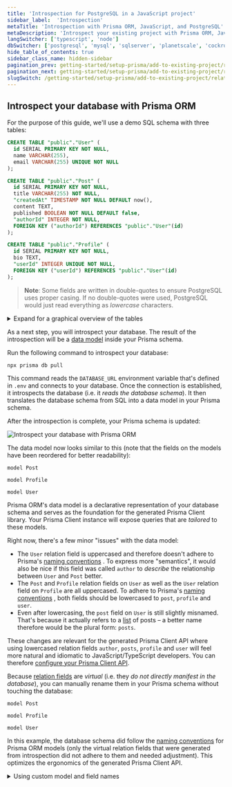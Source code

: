 ```yaml
---
title: 'Introspection for PostgreSQL in a JavaScript project'
sidebar_label:  'Introspection'
metaTitle: 'Introspection with Prisma ORM, JavaScript, and PostgreSQL'
metaDescription: 'Introspect your existing project with Prisma ORM, JavaScript, and PostgreSQL'
langSwitcher: ['typescript', 'node']
dbSwitcher: ['postgresql', 'mysql', 'sqlserver', 'planetscale', 'cockroachdb']
hide_table_of_contents: true
sidebar_class_name: hidden-sidebar
pagination_prev: getting-started/setup-prisma/add-to-existing-project/relational-databases/connect-your-database-node-postgresql
pagination_next: getting-started/setup-prisma/add-to-existing-project/relational-databases/baseline-your-database-node-postgresql
slugSwitch: /getting-started/setup-prisma/add-to-existing-project/relational-databases/introspection-
---
```


## Introspect your database with Prisma ORM

For the purpose of this guide, we'll use a demo SQL schema with three tables:

```sql no-lines
CREATE TABLE "public"."User" (
  id SERIAL PRIMARY KEY NOT NULL,
  name VARCHAR(255),
  email VARCHAR(255) UNIQUE NOT NULL
);

CREATE TABLE "public"."Post" (
  id SERIAL PRIMARY KEY NOT NULL,
  title VARCHAR(255) NOT NULL,
  "createdAt" TIMESTAMP NOT NULL DEFAULT now(),
  content TEXT,
  published BOOLEAN NOT NULL DEFAULT false,
  "authorId" INTEGER NOT NULL,
  FOREIGN KEY ("authorId") REFERENCES "public"."User"(id)
);

CREATE TABLE "public"."Profile" (
  id SERIAL PRIMARY KEY NOT NULL,
  bio TEXT,
  "userId" INTEGER UNIQUE NOT NULL,
  FOREIGN KEY ("userId") REFERENCES "public"."User"(id)
);
```

> **Note**: Some fields are written in double-quotes to ensure PostgreSQL uses proper casing. If no double-quotes were used, PostgreSQL would just read everything as _lowercase_ characters.

<details>
<summary>Expand for a graphical overview of the tables</summary>

**User**

| Column name | Type           | Primary key | Foreign key | Required | Default            |
| :---------- | :------------- | :---------- | :---------- | :------- | :----------------- |
| `id`        | `SERIAL`       | **✔️**      | No          | **✔️**   | _autoincrementing_ |
| `name`      | `VARCHAR(255)` | No          | No          | No       | -                  |
| `email`     | `VARCHAR(255)` | No          | No          | **✔️**   | -                  |

**Post**

| Column name | Type           | Primary key | Foreign key | Required | Default            |
| :---------- | :------------- | :---------- | :---------- | :------- | :----------------- |
| `id`        | `SERIAL`       | **✔️**      | No          | **✔️**   | _autoincrementing_ |
| `createdAt` | `TIMESTAMP`    | No          | No          | **✔️**   | `now()`            |
| `title`     | `VARCHAR(255)` | No          | No          | **✔️**   | -                  |
| `content`   | `TEXT`         | No          | No          | No       | -                  |
| `published` | `BOOLEAN`      | No          | No          | **✔️**   | `false`            |
| `authorId`  | `INTEGER`      | No          | **✔️**      | **✔️**   | -                  |

**Profile**

| Column name | Type      | Primary key | Foreign key | Required | Default            |
| :---------- | :-------- | :---------- | :---------- | :------- | :----------------- |
| `id`        | `SERIAL`  | **✔️**      | No          | **✔️**   | _autoincrementing_ |
| `bio`       | `TEXT`    | No          | No          | No       | -                  |
| `userId`    | `INTEGER` | No          | **✔️**      | **✔️**   | -                  |

</details>

As a next step, you will introspect your database. The result of the introspection will be a [data model](/orm/prisma-schema/data-model/models) inside your Prisma schema.

Run the following command to introspect your database:

```terminal copy
npx prisma db pull
```

This command reads the `DATABASE_URL` environment variable that's defined in `.env` and connects to your database. Once the connection is established, it introspects the database (i.e. it _reads the database schema_). It then translates the database schema from SQL into a data model in your Prisma schema.

After the introspection is complete, your Prisma schema is updated:

![Introspect your database with Prisma ORM](/img/getting-started/prisma-db-pull-generate-schema.png)

The data model now looks similar to this (note that the fields on the models have been reordered for better readability):

```prisma file=prisma/schema.prisma showLineNumbers
model Post 

model Profile 

model User 
```

Prisma ORM's data model is a declarative representation of your database schema and serves as the foundation for the generated Prisma Client library. Your Prisma Client instance will expose queries that are _tailored_ to these models.

Right now, there's a few minor "issues" with the data model:

- The `User` relation field is uppercased and therefore doesn't adhere to Prisma's [naming conventions](/orm/reference/prisma-schema-reference#naming-conventions-1) . To express more "semantics", it would also be nice if this field was called `author` to _describe_ the relationship between `User` and `Post` better.
- The `Post` and `Profile` relation fields on `User` as well as the `User` relation field on `Profile` are all uppercased. To adhere to Prisma's [naming conventions](/orm/reference/prisma-schema-reference#naming-conventions-1) , both fields should be lowercased to `post`, `profile` and `user`.
- Even after lowercasing, the `post` field on `User` is still slightly misnamed. That's because it actually refers to a [list](/orm/prisma-schema/data-model/models#type-modifiers) of posts – a better name therefore would be the plural form: `posts`.

These changes are relevant for the generated Prisma Client API where using lowercased relation fields `author`, `posts`, `profile` and `user` will feel more natural and idiomatic to JavaScript/TypeScript developers. You can therefore [configure your Prisma Client API](/orm/prisma-client/setup-and-configuration/custom-model-and-field-names).

Because [relation fields](/orm/prisma-schema/data-model/relations#relation-fields) are _virtual_ (i.e. they _do not directly manifest in the database_), you can manually rename them in your Prisma schema without touching the database:

```prisma file=prisma/schema.prisma highlight=8,15,22,23;edit showLineNumbers
model Post 

model Profile 

model User 
```

In this example, the database schema did follow the [naming conventions](/orm/reference/prisma-schema-reference#naming-conventions) for Prisma ORM models (only the virtual relation fields that were generated from introspection did not adhere to them and needed adjustment). This optimizes the ergonomics of the generated Prisma Client API.

<details>
<summary> Using custom model and field names </summary>

Sometimes though, you may want to make additional changes to the names of the columns and tables that are exposed in the Prisma Client API. A common example is to translate _snake_case_ notation which is often used in database schemas into _PascalCase_ and _camelCase_ notations which feel more natural for JavaScript/TypeScript developers.

Assume you obtained the following model from introspection that's based on _snake_case_ notation:

```prisma no-lines
model my_user 
```

If you generated a Prisma Client API for this model, it would pick up the _snake_case_ notation in its API:

```ts no-lines
const user = await prisma.my_user.create(,
})
```

If you don't want to use the table and column names from your database in your Prisma Client API, you can configure them with [`@map` and `@@map`](/orm/prisma-schema/data-model/models#mapping-model-names-to-tables-or-collections):

```prisma no-lines
model MyUser 
```

With this approach, you can name your model and its fields whatever you like and use the `@map` (for field names) and `@@map` (for models names) to point to the underlying tables and columns. Your Prisma Client API now looks as follows:

```ts no-lines
const user = await prisma.myUser.create(,
})
```

Learn more about this on the [Configuring your Prisma Client API](/orm/prisma-client/setup-and-configuration/custom-model-and-field-names) page.

</details>